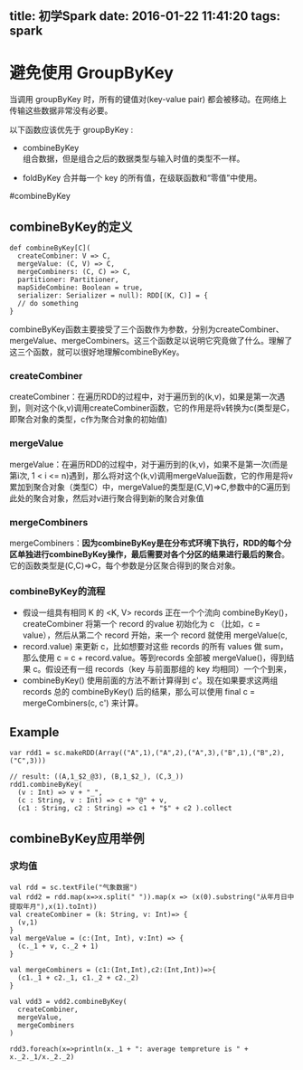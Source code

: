 title: 初学Spark
date: 2016-01-22 11:41:20
tags: spark
---

# 避免使用 GroupByKey

当调用 groupByKey 时，所有的键值对(key-value pair) 都会被移动。在网络上传输这些数据非常没有必要。

以下函数应该优先于 groupByKey :

- combineByKey    
  组合数据，但是组合之后的数据类型与输入时值的类型不一样。
  
- foldByKey 
  合并每一个 key 的所有值，在级联函数和“零值”中使用。
  

#combineByKey

## combineByKey的定义

```
def combineByKey[C](
  createCombiner: V => C,
  mergeValue: (C, V) => C, 
  mergeCombiners: (C, C) => C, 
  partitioner: Partitioner, 
  mapSideCombine: Boolean = true, 
  serializer: Serializer = null): RDD[(K, C)] = {
  // do something
}
```

combineByKey函数主要接受了三个函数作为参数，分别为createCombiner、mergeValue、mergeCombiners。这三个函数足以说明它究竟做了什么。理解了这三个函数，就可以很好地理解combineByKey。

### createCombiner
createCombiner：在遍历RDD的过程中，对于遍历到的(k,v)，如果是第一次遇到，则对这个(k,v)调用createCombiner函数，它的作用是将v转换为c(类型是C，即聚合对象的类型，c作为聚合对象的初始值)

### mergeValue
mergeValue：在遍历RDD的过程中，对于遍历到的(k,v)，如果不是第一次(而是第i次, 1 < i <= n)遇到，那么将对这个(k,v)调用mergeValue函数，它的作用是将v累加到聚合对象（类型C）中，mergeValue的类型是(C,V)=>C,参数中的C遍历到此处的聚合对象，然后对v进行聚合得到新的聚合对象值

### mergeCombiners
mergeCombiners：**因为combineByKey是在分布式环境下执行，RDD的每个分区单独进行combineByKey操作，最后需要对各个分区的结果进行最后的聚合**。它的函数类型是(C,C)=>C，每个参数是分区聚合得到的聚合对象。

### combineByKey的流程
- 假设一组具有相同 K 的 <K, V> records 正在一个个流向 combineByKey()，createCombiner 将第一个 record 的value 初始化为 c （比如，c = value），然后从第二个 record 开始，来一个 record 就使用 mergeValue(c,
- record.value) 来更新 c，比如想要对这些 records 的所有 values 做 sum，那么使用 c = c + record.value。等到records 全部被 mergeValue()，得到结果 c。假设还有一组 records（key 与前面那组的 key 均相同）一个个到来，
- combineByKey() 使用前面的方法不断计算得到 c'。现在如果要求这两组 records 总的 combineByKey() 后的结果，那么可以使用 final c = mergeCombiners(c, c') 来计算。

## Example

```
var rdd1 = sc.makeRDD(Array(("A",1),("A",2),("A",3),("B",1),("B",2),("C",3)))

// result: ((A,1_$2_@3), (B,1_$2_), (C,3_))
rdd1.combineByKey(
  (v : Int) => v + "_",
  (c : String, v : Int) => c + "@" + v,
  (c1 : String, c2 : String) => c1 + "$" + c2 ).collect
```

## combineByKey应用举例

### 求均值

```
val rdd = sc.textFile("气象数据")
val rdd2 = rdd.map(x=>x.split(" ")).map(x => (x(0).substring("从年月日中提取年月"),x(1).toInt))
val createCombiner = (k: String, v: Int)=> {
  (v,1)
}
val mergeValue = (c:(Int, Int), v:Int) => {
  (c._1 + v, c._2 + 1)
}

val mergeCombiners = (c1:(Int,Int),c2:(Int,Int))=>{
  (c1._1 + c2._1, c1._2 + c2._2)
}

val vdd3 = vdd2.combineByKey(
  createCombiner,
  mergeValue,
  mergeCombiners
)

rdd3.foreach(x=>println(x._1 + ": average tempreture is " + x._2._1/x._2._2)
```
